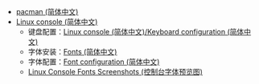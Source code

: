 - [pacman (简体中文)](https://wiki.archlinux.org/title/Pacman_(简体中文)#查询包数据库)
- [Linux console (简体中文)](https://wiki.archlinux.org/title/Linux_console_(简体中文))
  - 键盘配置：[Linux console (简体中文)/Keyboard configuration (简体中文)](https://wiki.archlinux.org/title/Linux_console_(简体中文)/Keyboard_configuration_(简体中文))
  - 字体安装：[Fonts (简体中文)](https://wiki.archlinux.org/title/Fonts_(简体中文))
  - 字体配置：[Font configuration (简体中文)](https://wiki.archlinux.org/title/Font_configuration_(简体中文))
  - [Linux Console Fonts Screenshots (控制台字体预览图)](https://adeverteuil.github.io/linux-console-fonts-screenshots/)

